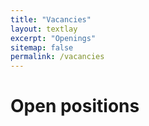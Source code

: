 ```yaml
---
title: "Vacancies"
layout: textlay
excerpt: "Openings"
sitemap: false
permalink: /vacancies
---
```


# Open positions

